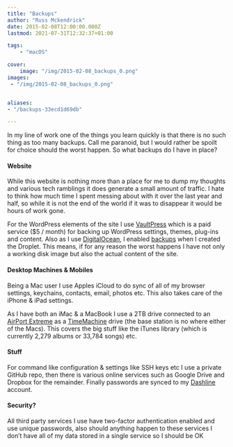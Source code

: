 ```yaml
---
title: "Backups"
author: "Russ Mckendrick"
date: 2015-02-08T12:00:00.000Z
lastmod: 2021-07-31T12:32:37+01:00

tags:
    - "macOS"

cover:
    image: "/img/2015-02-08_backups_0.png" 
images:
 - "/img/2015-02-08_backups_0.png"


aliases:
- "/backups-33ecd1d69db"

---
```


In my line of work one of the things you learn quickly is that there is no such thing as too many backups. Call me paranoid, but I would rather be spoilt for choice should the worst happen. So what backups do I have in place?

#### Website

While this website is nothing more than a place for me to dump my thoughts and various tech ramblings it does generate a small amount of traffic. I hate to think how much time I spent messing about with it over the last year and half, so while it is not the end of the world if it was to disappear it would be hours of work gone.

For the WordPress elements of the site I use [VaultPress](http://vaultpress.com) which is a paid service ($5 / month) for backing up WordPress settings, themes, plug-ins and content. Also as I use [DigitalOcean](https://www.digitalocean.com/?refcode=52ec4dc3647e), I enabled [backups](https://www.digitalocean.com/help/technical/backup/) when I created the Droplet. This means, if for any reason the worst happens I have not only a working disk image but also the actual content of the site.

#### Desktop Machines & Mobiles

Being a Mac user I use Apples iCloud to do sync of all of my browser settings, keychains, contacts, email, photos etc. This also takes care of the iPhone & iPad settings.

As I have both an iMac & a MacBook I use a 2TB drive connected to an [AirPort Extreme](https://www.apple.com/uk/airport-extreme/) as a [TimeMachine](http://www.apple.com/uk/support/timemachine/) drive (the base station is no where either of the Macs). This covers the big stuff like the iTunes library (which is currently 2,279 albums or 33,784 songs) etc.

#### Stuff

For command like configuration & settings like SSH keys etc I use a private GitHub repo, then there is various online services such as Google Drive and Dropbox for the remainder. Finally passwords are synced to my [Dashline](https://media-glass.es/2014/12/13/password-managers/) account.

#### Security?

All third party services I use have two-factor authentication enabled and use unique passwords, also should anything happen to these services I don’t have all of my data stored in a single service so I should be OK

